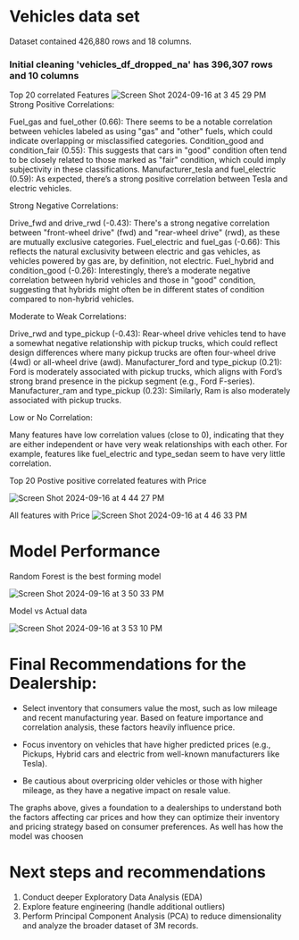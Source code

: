 # Vehicles data set

Dataset contained 426,880 rows and 18 columns.

### Initial cleaning 'vehicles_df_dropped_na'  has 396,307 rows and 10 columns

Top 20 correlated Features 
![Screen Shot 2024-09-16 at 3 45 29 PM](https://github.com/user-attachments/assets/0265d036-19b3-4e45-b5db-8feeaba34102)
Strong Positive Correlations:

Fuel_gas and fuel_other (0.66): There seems to be a notable correlation between vehicles labeled as using "gas" and "other" fuels, which could indicate overlapping or misclassified categories.
Condition_good and condition_fair (0.55): This suggests that cars in "good" condition often tend to be closely related to those marked as "fair" condition, which could imply subjectivity in these classifications.
Manufacturer_tesla and fuel_electric (0.59): As expected, there’s a strong positive correlation between Tesla and electric vehicles.

Strong Negative Correlations:

Drive_fwd and drive_rwd (-0.43): There's a strong negative correlation between "front-wheel drive" (fwd) and "rear-wheel drive" (rwd), as these are mutually exclusive categories.
Fuel_electric and fuel_gas (-0.66): This reflects the natural exclusivity between electric and gas vehicles, as vehicles powered by gas are, by definition, not electric.
Fuel_hybrid and condition_good (-0.26): Interestingly, there’s a moderate negative correlation between hybrid vehicles and those in "good" condition, suggesting that hybrids might often be in different states of condition compared to non-hybrid vehicles.

Moderate to Weak Correlations:

Drive_rwd and type_pickup (-0.43): Rear-wheel drive vehicles tend to have a somewhat negative relationship with pickup trucks, which could reflect design differences where many pickup trucks are often four-wheel drive (4wd) or all-wheel drive (awd).
Manufacturer_ford and type_pickup (0.21): Ford is moderately associated with pickup trucks, which aligns with Ford’s strong brand presence in the pickup segment (e.g., Ford F-series).
Manufacturer_ram and type_pickup (0.23): Similarly, Ram is also moderately associated with pickup trucks.

Low or No Correlation:

Many features have low correlation values (close to 0), indicating that they are either independent or have very weak relationships with each other. For example, features like fuel_electric and type_sedan seem to have very little correlation.

Top 20 Postive positive correlated features with Price

![Screen Shot 2024-09-16 at 4 44 27 PM](https://github.com/user-attachments/assets/82df1b13-8dbc-461d-bc2a-bf49a1eb0a85)

All features with Price
![Screen Shot 2024-09-16 at 4 46 33 PM](https://github.com/user-attachments/assets/12384871-0504-436b-9faf-638a9c5f1edc)


# Model Performance

Random Forest is the best forming model

![Screen Shot 2024-09-16 at 3 50 33 PM](https://github.com/user-attachments/assets/933083c0-edd7-4186-9e9f-e5441ba2a79f)

Model vs Actual data

![Screen Shot 2024-09-16 at 3 53 10 PM](https://github.com/user-attachments/assets/b8d968b1-6e08-42ce-b40f-74210737c3f4)



# Final Recommendations for the Dealership:
* Select inventory that consumers value the most, such as low mileage and recent manufacturing year. Based on feature importance and correlation analysis, these factors heavily influence price.

* Focus inventory on vehicles that have higher predicted prices (e.g.,  Pickups, Hybrid cars  and electric from well-known manufacturers like Tesla).

* Be cautious about overpricing older vehicles or those with higher mileage, as they have a negative impact on resale value.

The graphs above, gives a foundation to a dealerships to understand both the factors affecting car prices and how they can optimize their inventory and pricing strategy based on consumer preferences. As well has how the model was choosen

#  Next steps and recommendations

1. Conduct deeper Exploratory Data Analysis (EDA)
2. Explore feature engineering (handle additional outliers)
3. Perform Principal Component Analysis (PCA) to reduce dimensionality and analyze the broader dataset of 3M records.

